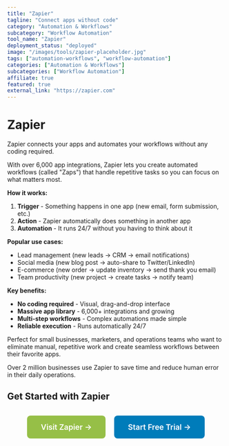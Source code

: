 ```yaml
---
title: "Zapier"
tagline: "Connect apps without code"
category: "Automation & Workflows"
subcategory: "Workflow Automation"
tool_name: "Zapier"
deployment_status: "deployed"
image: "/images/tools/zapier-placeholder.jpg"
tags: ["automation-workflows", "workflow-automation"]
categories: ["Automation & Workflows"]
subcategories: ["Workflow Automation"]
affiliate: true
featured: true
external_link: "https://zapier.com"
---
```


# Zapier

Zapier connects your apps and automates your workflows without any coding required.

With over 6,000 app integrations, Zapier lets you create automated workflows (called "Zaps") that handle repetitive tasks so you can focus on what matters most.

**How it works:**
1. **Trigger** - Something happens in one app (new email, form submission, etc.)
2. **Action** - Zapier automatically does something in another app
3. **Automation** - It runs 24/7 without you having to think about it

**Popular use cases:**
- Lead management (new leads → CRM → email notifications)
- Social media (new blog post → auto-share to Twitter/LinkedIn)
- E-commerce (new order → update inventory → send thank you email)
- Team productivity (new project → create tasks → notify team)

**Key benefits:**
- **No coding required** - Visual, drag-and-drop interface
- **Massive app library** - 6,000+ integrations and growing
- **Multi-step workflows** - Complex automations made simple
- **Reliable execution** - Runs automatically 24/7

Perfect for small businesses, marketers, and operations teams who want to eliminate manual, repetitive work and create seamless workflows between their favorite apps.

Over 2 million businesses use Zapier to save time and reduce human error in their daily operations.

## Get Started with Zapier

<div style="text-align: center; margin: 2rem 0;">
  <a href="https://zapier.com" target="_blank" rel="noopener noreferrer" style="display: inline-block; background: #96BF47; color: white; padding: 1rem 2rem; text-decoration: none; border-radius: 8px; font-weight: 600; font-size: 1.1rem; margin-right: 1rem;">Visit Zapier →</a>
  <a href="https://zapier.com/sign-up" target="_blank" rel="noopener noreferrer" style="display: inline-block; background: #007cba; color: white; padding: 1rem 2rem; text-decoration: none; border-radius: 8px; font-weight: 600; font-size: 1.1rem;">Start Free Trial →</a>
</div>